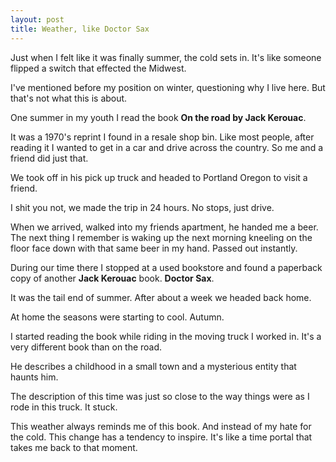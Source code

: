 ```yaml
---
layout: post
title: Weather, like Doctor Sax
---
```

Just when I felt like it was finally summer, the cold sets in. It's like someone flipped a switch that effected the Midwest. 

I've mentioned before my position on winter, questioning why I live here. But that's not what this is about.

One summer in my youth I read the book **On the road by Jack Kerouac**.

It was a 1970's reprint I found in a resale shop bin. Like most people, after reading it I wanted to get in a car and drive across the country. So me and a friend did just that. 

We took off in his pick up truck and headed to Portland Oregon to visit a friend. 

I shit you not, we made the trip in 24 hours. No stops, just drive. 

When we arrived, walked into my friends apartment, he handed me a beer. The next thing I remember is waking up the next morning kneeling on the floor face down with that same beer in my hand. Passed out instantly.

During our time there I stopped at a used bookstore and found a paperback copy of another **Jack Kerouac** book. **Doctor Sax**.

It was the tail end of summer. After about a week we headed back home.

At home the seasons were starting to cool. Autumn.

I started reading the book while riding in the moving truck I worked in. It's a very different book than on the road.

He describes a childhood in a small town and a mysterious entity that haunts him.

The description of this time was just so close to the way things were as I rode in this truck. It stuck. 

This weather always reminds me of this book. And instead of my hate for the cold. This change has a tendency to inspire. It's like a time portal that takes me back to that moment. 
